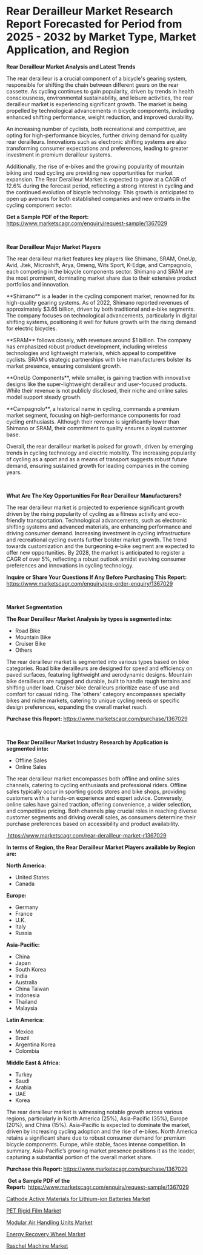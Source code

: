 <p><h1>Rear Derailleur Market Research Report Forecasted for Period from 2025 -  2032 by Market Type, Market Application, and Region</h1></p><p><strong>Rear Derailleur Market Analysis and Latest Trends</strong></p>
<p><p>The rear derailleur is a crucial component of a bicycle's gearing system, responsible for shifting the chain between different gears on the rear cassette. As cycling continues to gain popularity, driven by trends in health consciousness, environmental sustainability, and leisure activities, the rear derailleur market is experiencing significant growth. The market is being propelled by technological advancements in bicycle components, including enhanced shifting performance, weight reduction, and improved durability. </p><p>An increasing number of cyclists, both recreational and competitive, are opting for high-performance bicycles, further driving demand for quality rear derailleurs. Innovations such as electronic shifting systems are also transforming consumer expectations and preferences, leading to greater investment in premium derailleur systems. </p><p>Additionally, the rise of e-bikes and the growing popularity of mountain biking and road cycling are providing new opportunities for market expansion. The Rear Derailleur Market is expected to grow at a CAGR of 12.6% during the forecast period, reflecting a strong interest in cycling and the continued evolution of bicycle technology. This growth is anticipated to open up avenues for both established companies and new entrants in the cycling component sector.</p></p>
<p><strong>Get a Sample PDF of the Report:&nbsp;</strong> <a href="https://www.marketscagr.com/enquiry/request-sample/1367029?utm_campaign=2660&utm_medium=2&utm_source=Github&utm_content=ia&utm_term=22032025&utm_id=rear-derailleur">https://www.marketscagr.com/enquiry/request-sample/1367029</a></p>
<p>&nbsp;</p>
<p><strong>Rear Derailleur Major Market Players</strong></p>
<p><p>The rear derailleur market features key players like Shimano, SRAM, OneUp, Avid, Jtek, Microshift, Arya, Omeng, Wits Sport, K-Edge, and Campagnolo, each competing in the bicycle components sector. Shimano and SRAM are the most prominent, dominating market share due to their extensive product portfolios and innovation.</p><p>**Shimano** is a leader in the cycling component market, renowned for its high-quality gearing systems. As of 2022, Shimano reported revenues of approximately $3.65 billion, driven by both traditional and e-bike segments. The company focuses on technological advancements, particularly in digital shifting systems, positioning it well for future growth with the rising demand for electric bicycles.</p><p>**SRAM** follows closely, with revenues around $1 billion. The company has emphasized robust product development, including wireless technologies and lightweight materials, which appeal to competitive cyclists. SRAM’s strategic partnerships with bike manufacturers bolster its market presence, ensuring consistent growth.</p><p>**OneUp Components**, while smaller, is gaining traction with innovative designs like the super-lightweight derailleur and user-focused products. While their revenue is not publicly disclosed, their niche and online sales model support steady growth.</p><p>**Campagnolo**, a historical name in cycling, commands a premium market segment, focusing on high-performance components for road cycling enthusiasts. Although their revenue is significantly lower than Shimano or SRAM, their commitment to quality ensures a loyal customer base. </p><p>Overall, the rear derailleur market is poised for growth, driven by emerging trends in cycling technology and electric mobility. The increasing popularity of cycling as a sport and as a means of transport suggests robust future demand, ensuring sustained growth for leading companies in the coming years.</p></p>
<p>&nbsp;</p>
<p><strong>What Are The Key Opportunities For Rear Derailleur Manufacturers?</strong></p>
<p><p>The rear derailleur market is projected to experience significant growth driven by the rising popularity of cycling as a fitness activity and eco-friendly transportation. Technological advancements, such as electronic shifting systems and advanced materials, are enhancing performance and driving consumer demand. Increasing investment in cycling infrastructure and recreational cycling events further bolster market growth. The trend towards customization and the burgeoning e-bike segment are expected to offer new opportunities. By 2028, the market is anticipated to register a CAGR of over 5%, reflecting a robust outlook amidst evolving consumer preferences and innovations in cycling technology.</p></p>
<p><strong>Inquire or Share Your Questions If Any Before Purchasing This Report:</strong> <a href="https://www.marketscagr.com/enquiry/pre-order-enquiry/1367029?utm_campaign=2660&utm_medium=2&utm_source=Github&utm_content=ia&utm_term=22032025&utm_id=rear-derailleur">https://www.marketscagr.com/enquiry/pre-order-enquiry/1367029</a></p>
<p>&nbsp;</p>
<p><strong>Market Segmentation</strong></p>
<p><strong>The Rear Derailleur Market Analysis by types is segmented into:</strong></p>
<p><ul><li>Road Bike</li><li>Mountain Bike</li><li>Cruiser Bike</li><li>Others</li></ul></p>
<p><p>The rear derailleur market is segmented into various types based on bike categories. Road bike derailleurs are designed for speed and efficiency on paved surfaces, featuring lightweight and aerodynamic designs. Mountain bike derailleurs are rugged and durable, built to handle rough terrains and shifting under load. Cruiser bike derailleurs prioritize ease of use and comfort for casual riding. The 'others' category encompasses specialty bikes and niche markets, catering to unique cycling needs or specific design preferences, expanding the overall market reach.</p></p>
<p><strong>Purchase this Report:&nbsp;</strong><a href="https://www.marketscagr.com/purchase/1367029?utm_campaign=2660&utm_medium=2&utm_source=Github&utm_content=ia&utm_term=22032025&utm_id=rear-derailleur">https://www.marketscagr.com/purchase/1367029</a></p>
<p>&nbsp;</p>
<p><strong>The Rear Derailleur Market Industry Research by Application is segmented into:</strong></p>
<p><ul><li>Offline Sales</li><li>Online Sales</li></ul></p>
<p><p>The rear derailleur market encompasses both offline and online sales channels, catering to cycling enthusiasts and professional riders. Offline sales typically occur in sporting goods stores and bike shops, providing customers with a hands-on experience and expert advice. Conversely, online sales have gained traction, offering convenience, a wider selection, and competitive pricing. Both channels play crucial roles in reaching diverse customer segments and driving overall sales, as consumers determine their purchase preferences based on accessibility and product availability.</p></p>
<p><a href="https://www.marketscagr.com/rear-derailleur-market-r1367029?utm_campaign=2660&utm_medium=2&utm_source=Github&utm_content=ia&utm_term=22032025&utm_id=rear-derailleur">&nbsp;https://www.marketscagr.com/rear-derailleur-market-r1367029</a></p>
<p><strong>In terms of Region, the Rear Derailleur Market Players available by Region are:</strong></p>
<p>
    <p> <strong> North America: </strong>
        <ul>
            <li>United States</li>
            <li>Canada</li>
        </ul>
        </p> 
    <p> <strong> Europe: </strong>
        <ul>
            <li>Germany</li>
            <li>France</li>
            <li>U.K.</li>
            <li>Italy</li>
            <li>Russia</li>
        </ul>
        </p> 
    <p> <strong> Asia-Pacific: </strong>
        <ul>
            <li>China</li>
            <li>Japan</li>
            <li>South Korea</li>
            <li>India</li>
            <li>Australia</li>
            <li>China Taiwan</li>
            <li>Indonesia</li>
            <li>Thailand</li>
            <li>Malaysia</li>
        </ul>
        </p> 
    <p> <strong> Latin America: </strong>
        <ul>
            <li>Mexico</li>
            <li>Brazil</li>
            <li>Argentina Korea</li>
            <li>Colombia</li>
        </ul>
        </p> 
    <p> <strong> Middle East & Africa: </strong>
        <ul>
            <li>Turkey</li>
            <li>Saudi</li>
            <li>Arabia</li>
            <li>UAE</li>
            <li>Korea</li>
        </ul>
    </p>
    </p>
<p><p>The rear derailleur market is witnessing notable growth across various regions, particularly in North America (25%), Asia-Pacific (35%), Europe (20%), and China (15%). Asia-Pacific is expected to dominate the market, driven by increasing cycling adoption and the rise of e-bikes. North America retains a significant share due to robust consumer demand for premium bicycle components. Europe, while stable, faces intense competition. In summary, Asia-Pacific’s growing market presence positions it as the leader, capturing a substantial portion of the overall market share.</p></p>
<p><strong>Purchase this Report: </strong><a href="https://www.marketscagr.com/purchase/1367029?utm_campaign=2660&utm_medium=2&utm_source=Github&utm_content=ia&utm_term=22032025&utm_id=rear-derailleur">https://www.marketscagr.com/purchase/1367029</a></p>
<p>&nbsp;<strong>Get a Sample PDF of the Report:&nbsp;&nbsp;</strong><a href="https://www.marketscagr.com/enquiry/request-sample/1367029?utm_campaign=2660&utm_medium=2&utm_source=Github&utm_content=ia&utm_term=22032025&utm_id=rear-derailleur">https://www.marketscagr.com/enquiry/request-sample/1367029</a></p>
<p><strong></strong></p>
<p><p><a href="https://github.com/stillsfloria19981/Market-Research-Report-List-1/blob/main/cathode-active-materials-for-lithium-ion-batteries-market.md?utm_campaign=2660&utm_medium=2&utm_source=Github&utm_content=ia&utm_term=22032025&utm_id=rear-derailleur">Cathode Active Materials for Lithium-ion Batteries Market</a></p><p><a href="https://github.com/triattwood9919/Market-Research-Report-List-1/blob/main/pet-rigid-film-market.md?utm_campaign=2660&utm_medium=2&utm_source=Github&utm_content=ia&utm_term=22032025&utm_id=rear-derailleur">PET Rigid Film Market</a></p><p><a href="https://www.linkedin.com/pulse/modular-air-handling-units-market-trend-analysis-suggests-sujee?utm_campaign=2660&utm_medium=2&utm_source=Github&utm_content=ia&utm_term=22032025&utm_id=rear-derailleur">Modular Air Handling Units Market</a></p><p><a href="https://www.linkedin.com/pulse/navigating-energy-recovery-wheel-market-size-using-86-8imke?utm_campaign=2660&utm_medium=2&utm_source=Github&utm_content=ia&utm_term=22032025&utm_id=rear-derailleur">Energy Recovery Wheel Market</a></p><p><a href="https://www.linkedin.com/pulse/navigating-raschel-machine-market-growth-6-cagr-key-trends-unvoe?utm_campaign=2660&utm_medium=2&utm_source=Github&utm_content=ia&utm_term=22032025&utm_id=rear-derailleur">Raschel Machine Market</a></p></p>